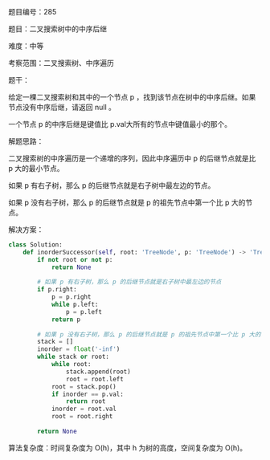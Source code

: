 题目编号：285

题目：二叉搜索树中的中序后继

难度：中等

考察范围：二叉搜索树、中序遍历

题干：

给定一棵二叉搜索树和其中的一个节点 p ，找到该节点在树中的中序后继。如果节点没有中序后继，请返回 null 。

一个节点 p 的中序后继是键值比 p.val大所有的节点中键值最小的那个。

解题思路：

二叉搜索树的中序遍历是一个递增的序列，因此中序遍历中 p 的后继节点就是比 p 大的最小节点。

如果 p 有右子树，那么 p 的后继节点就是右子树中最左边的节点。

如果 p 没有右子树，那么 p 的后继节点就是 p 的祖先节点中第一个比 p 大的节点。

解决方案：

```python
class Solution:
    def inorderSuccessor(self, root: 'TreeNode', p: 'TreeNode') -> 'TreeNode':
        if not root or not p:
            return None
        
        # 如果 p 有右子树，那么 p 的后继节点就是右子树中最左边的节点
        if p.right:
            p = p.right
            while p.left:
                p = p.left
            return p
        
        # 如果 p 没有右子树，那么 p 的后继节点就是 p 的祖先节点中第一个比 p 大的节点
        stack = []
        inorder = float('-inf')
        while stack or root:
            while root:
                stack.append(root)
                root = root.left
            root = stack.pop()
            if inorder == p.val:
                return root
            inorder = root.val
            root = root.right
        
        return None
```

算法复杂度：时间复杂度为 O(h)，其中 h 为树的高度，空间复杂度为 O(h)。